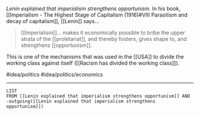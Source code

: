 *Lenin explained that imperialism strengthens opportunism.* In his book, [[Imperialism - The Highest Stage of Capitalism (1916)#VIII Parasitism and decay of capitalism]], [[Lenin]] says...

> [[Imperialism]]... makes it economically possible to bribe the upper strata of the [[proletariat]], and thereby fosters, gives shape to, and strengthens [[opportunism]]. 

This is one of the mechanisms that was used in the [[USA]] to divide the working class against itself ([[Racism has divided the working class]]). 

#idea/politics 
#idea/politics/economics 

---
```dataview
LIST
FROM [[Lenin explained that imperialism strengthens opportunism]] AND -outgoing([[Lenin explained that imperialism strengthens opportunism]])
```